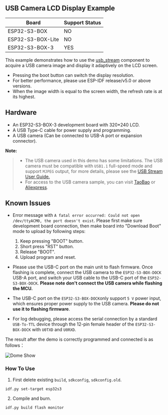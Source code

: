 ## USB Camera LCD Display Example

| Board             | Support Status |
| ----------------- | -------------- |
| ESP32-S3-BOX      | NO             |
| ESP32-S3-BOX-Lite | NO             |
| ESP32-S3-BOX-3    | YES            |

This example demonstrates how to use the [usb_stream](https://components.espressif.com/components/espressif/usb_stream) component to acquire a USB camera image and display it adaptively on the LCD screen.

* Pressing the boot button can switch the display resolution. 
* For better performance, please use ESP-IDF release/v5.0 or above versions.
* When the image width is equal to the screen width, the refresh rate is at its highest.

## Hardware

* An ESP32-S3-BOX-3 development board with 320*240 LCD.
* A USB Type-C cable for power supply and programming.
* A USB camera (Can be connected to USB-A port or expansion connector).

**Note:**
 >* The USB camera used in this demo has some limitations. The USB camera must be compatible with `USB1.1` full-speed mode and support `MJPEG` output, for more details, please see the [USB Stream User Guide.](https://docs.espressif.com/projects/espressif-esp-iot-solution/en/latest/usb/usb_stream.html)
 >* For access to the USB camera sample, you can visit [TaoBao](https://item.taobao.com/item.htm?ft=t&id=742819252609) or [Aliexpress](https://www.aliexpress.us/item/3256805938146328.html?gatewayAdapt=glo2usa4itemAdapt).

## Known Issues

* Error message with `A fatal error occurred: Could not open /dev/ttyACM0, the port doesn't exist`. Please first make sure development board connection, then make board into "Download Boot" mode to upload by following steps:
  1. Keep pressing  "BOOT" button.
  2. Short press "RST" button.
  3. Release "BOOT".
  4. Upload program and reset.

* Please use the USB-C port on the main unit to flash firmware. Once flashing is complete, connect the USB camera to the `ESP32-S3-BOX-DOCK` USB-A port, and switch your USB cable to the USB-C port of the `ESP32-S3-BOX-DOCK`. **Please note don't connect the USB camera while flashing the MCU.** 

* The USB-C port on the `ESP32-S3-BOX-DOCK`only support `5 V` power input, which ensures proper power supply to the USB camera. **Please do not use it to flashing firmware**.

* For log debugging, please access the serial connection by a standard `USB-To-TTL` device through the 12-pin female header of the `ESP32-S3-BOX-DOCK` with `U0TXD` and `U0RXD`.


The result after the demo is correctly programmed and connected is as follows：

![Dome Show](https://dl.espressif.com/AE/ESP-BOX/usb_camera_lcd_display.gif)

### How To Use 

1. First delete existing `build`, `sdkconfig`, `sdkconfig.old`.
```
idf.py set-target esp32s3
```

2. Compile and burn.
```
idf.py build flash monitor
```
